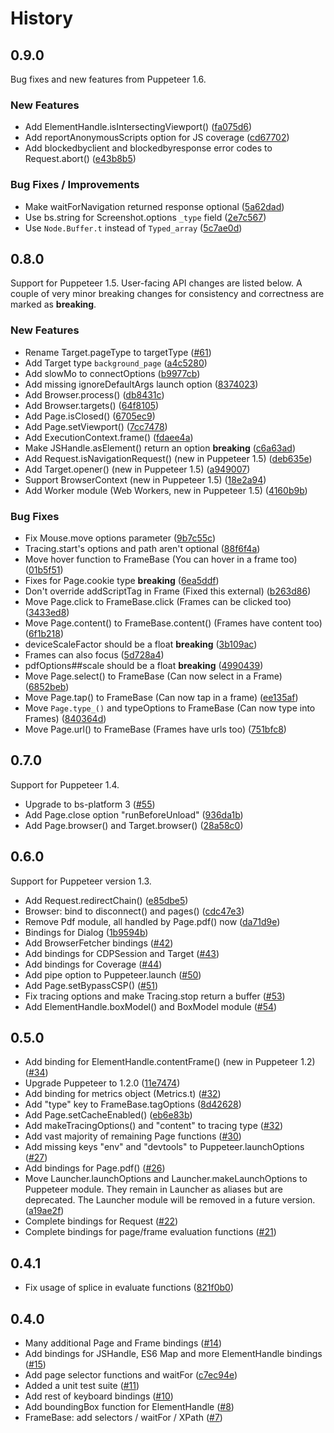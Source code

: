 # History

## 0.9.0

Bug fixes and new features from Puppeteer 1.6.

### New Features

- Add ElementHandle.isIntersectingViewport()
  ([fa075d6](https://github.com/bs-puppeteer/bs-puppeteer/commit/fa075d6b67ee6cb9a9b3d44cc911f1256f1ebc12))
- Add reportAnonymousScripts option for JS coverage
  ([cd67702](https://github.com/bs-puppeteer/bs-puppeteer/commit/cd67702f950d9db24501d279e0b3c30aaad32c43))
- Add blockedbyclient and blockedbyresponse error codes to Request.abort()
  ([e43b8b5](https://github.com/bs-puppeteer/bs-puppeteer/commit/e43b8b5be08c8ba566bbbd48011adacdb20aece1))

### Bug Fixes / Improvements

- Make waitForNavigation returned response optional
  ([5a62dad](https://github.com/bs-puppeteer/bs-puppeteer/commit/5a62dad37187c01658b76a0f3262268bf0cf8e72))
- Use bs.string for Screenshot.options `_type` field
  ([2e7c567](https://github.com/bs-puppeteer/bs-puppeteer/commit/2e7c5678cc2e387f207c2aa9eda5a1eae9dea1d5))
- Use `Node.Buffer.t` instead of `Typed_array`
  ([5c7ae0d](https://github.com/bs-puppeteer/bs-puppeteer/commit/5c7ae0d085e6c0e41bd120943c4401e112dbd835))

## 0.8.0

Support for Puppeteer 1.5.
User-facing API changes are listed below.
A couple of very minor breaking changes for consistency and correctness are marked as **breaking**.

### New Features

- Rename Target.pageType to targetType
  ([#61](https://github.com/bs-puppeteer/bs-puppeteer/pull/61))
- Add Target type `background_page`
  ([a4c5280](https://github.com/bs-puppeteer/bs-puppeteer/commit/a4c528068c9462b2e943c4714e5143d86f7af047))
- Add slowMo to connectOptions
  ([b9977cb](https://github.com/bs-puppeteer/bs-puppeteer/commit/b9977cb33c2fe8fb98c8c1a9f257c4d4d33fdd7e))
- Add missing ignoreDefaultArgs launch option
  ([8374023](https://github.com/bs-puppeteer/bs-puppeteer/commit/8374023f5b838e8d8d5b2e7215af42b2d9df3a9e))
- Add Browser.process()
  ([db8431c](https://github.com/bs-puppeteer/bs-puppeteer/commit/db8431c14932af05a9bb93c310dc27c60380153e))
- Add Browser.targets()
  ([64f8105](https://github.com/bs-puppeteer/bs-puppeteer/commit/64f8105e7b87d6dc9709b2697967e1c379b93ed4))
- Add Page.isClosed()
  ([6705ec9](https://github.com/bs-puppeteer/bs-puppeteer/commit/6705ec95e462cedeb41cdf0bdaa5a449a7e0be57))
- Add Page.setViewport()
  ([7cc7478](https://github.com/bs-puppeteer/bs-puppeteer/commit/7cc7478be2965fbf71724e1b308d43c510fc4859))
- Add ExecutionContext.frame()
  ([fdaee4a](https://github.com/bs-puppeteer/bs-puppeteer/commit/fdaee4aece687a3164ab10aa9aa4d863d43212d9))
- Make JSHandle.asElement() return an option **breaking**
  ([c6a63ad](https://github.com/bs-puppeteer/bs-puppeteer/commit/c6a63adf5a5e6d647b6481e80d5daae8221b093c))
- Add Request.isNavigationRequest() (new in Puppeteer 1.5)
  ([deb635e](https://github.com/bs-puppeteer/bs-puppeteer/commit/deb635e72facbe22ba295cdcc293c7e8e472b278))
- Add Target.opener() (new in Puppeteer 1.5)
  ([a949007](https://github.com/bs-puppeteer/bs-puppeteer/commit/a9490077c80a52aae023dc32e11cb03612e39d64))
- Support BrowserContext (new in Puppeteer 1.5)
  ([18e2a94](https://github.com/bs-puppeteer/bs-puppeteer/commit/18e2a945f0b586ecd81bb70fd63c1295c7c9647a))
- Add Worker module (Web Workers, new in Puppeteer 1.5)
  ([4160b9b](https://github.com/bs-puppeteer/bs-puppeteer/commit/4160b9b4a914e912e7c15fa4cf4f1341ccfd4808))

### Bug Fixes

- Fix Mouse.move options parameter
  ([9b7c55c](https://github.com/bs-puppeteer/bs-puppeteer/commit/9b7c55c87c9a83cf0ceb6dadb7188629f92db742))
- Tracing.start's options and path aren't optional
  ([88f6f4a](https://github.com/bs-puppeteer/bs-puppeteer/commit/88f6f4ae7bbab4b2cc886060718af232a4fa3ce9))
- Move hover function to FrameBase (You can hover in a frame too)
  ([01b5f51](https://github.com/bs-puppeteer/bs-puppeteer/commit/01b5f510bcdd54ce04fbb6809e2710836e125a57))
- Fixes for Page.cookie type **breaking**
  ([6ea5ddf](https://github.com/bs-puppeteer/bs-puppeteer/commit/6ea5ddf15401e8757b57e55d45d9f12cb5cbf7fd))
- Don't override addScriptTag in Frame (Fixed this external)
  ([b263d86](https://github.com/bs-puppeteer/bs-puppeteer/commit/b263d86bef13b7b077f7f51b3b2ff2e75935248c))
- Move Page.click to FrameBase.click (Frames can be clicked too)
  ([3433ed8](https://github.com/bs-puppeteer/bs-puppeteer/commit/3433ed8ef68c0e7440b3bc2e47e15e8d556ab718))
- Move Page.content() to FrameBase.content() (Frames have content too)
  ([6f1b218](https://github.com/bs-puppeteer/bs-puppeteer/commit/6f1b2188e3c6e08f82162994fefd0945b75ad31b))
- deviceScaleFactor should be a float **breaking**
  ([3b109ac](https://github.com/bs-puppeteer/bs-puppeteer/commit/3b109ace50a1d352eb9f85d19243a738ad69c574))
- Frames can also focus
  ([5d728a4](https://github.com/bs-puppeteer/bs-puppeteer/commit/5d728a45831edfb4eab9e76289b686401d27cdfe))
- pdfOptions##scale should be a float **breaking**
  ([4990439](https://github.com/bs-puppeteer/bs-puppeteer/commit/49904399e916fe1cd62bcb16fb7705b6da458127))
- Move Page.select() to FrameBase (Can now select in a Frame)
  ([6852beb](https://github.com/bs-puppeteer/bs-puppeteer/commit/6852beb41ee6ce0d2a14688904972958a15ceb20))
- Move Page.tap() to FrameBase (Can now tap in a frame)
  ([ee135af](https://github.com/bs-puppeteer/bs-puppeteer/commit/ee135af7ad19018746b969a72d5564df6a742f45))
- Move `Page.type_()` and typeOptions to FrameBase (Can now type into Frames)
  ([840364d](https://github.com/bs-puppeteer/bs-puppeteer/commit/840364d4a7d3fd29e0d4dda73424055af3c816c2))
- Move Page.url() to FrameBase (Frames have urls too)
  ([751bfc8](https://github.com/bs-puppeteer/bs-puppeteer/commit/751bfc85eafd779583b70ebd789b1c9a555261f3))

## 0.7.0

Support for Puppeteer 1.4.

- Upgrade to bs-platform 3
  ([#55](https://github.com/bs-puppeteer/bs-puppeteer/pull/55))
- Add Page.close option "runBeforeUnload"
  ([936da1b](https://github.com/bs-puppeteer/bs-puppeteer/commit/936da1b19fc024382ff678d8a76c58cbab86ab9d))
- Add Page.browser() and Target.browser()
  ([28a58c0](https://github.com/bs-puppeteer/bs-puppeteer/commit/28a58c0fde4f46d1791364d28fc4edb3d249b8d3))

## 0.6.0

Support for Puppeteer version 1.3.

- Add Request.redirectChain()
  ([e85dbe5](https://github.com/bs-puppeteer/bs-puppeteer/commit/e85dbe5e5973bc94a892ec7f880290b142d3606f))
- Browser: bind to disconnect() and pages()
  ([cdc47e3](https://github.com/bs-puppeteer/bs-puppeteer/commit/cdc47e39d6fb7e1ad33197ebb59d7fea749795d1))
- Remove Pdf module, all handled by Page.pdf() now
  ([da71d9e](https://github.com/bs-puppeteer/bs-puppeteer/commit/da71d9ebadc19b37bfc242a5eabf7b94af833708))
- Bindings for Dialog
  ([1b9594b](https://github.com/bs-puppeteer/bs-puppeteer/commit/1b9594bb07ac66d8beba22a87194e0fd8b5ba377))
- Add BrowserFetcher bindings
  ([#42](https://github.com/bs-puppeteer/bs-puppeteer/pull/42))
- Add bindings for CDPSession and Target
  ([#43](https://github.com/bs-puppeteer/bs-puppeteer/pull/43))
- Add bindings for Coverage
  ([#44](https://github.com/bs-puppeteer/bs-puppeteer/pull/44))
- Add pipe option to Puppeteer.launch
  ([#50](https://github.com/bs-puppeteer/bs-puppeteer/pull/50))
- Add Page.setBypassCSP()
  ([#51](https://github.com/bs-puppeteer/bs-puppeteer/pull/51))
- Fix tracing options and make Tracing.stop return a buffer
  ([#53](https://github.com/bs-puppeteer/bs-puppeteer/pull/53))
- Add ElementHandle.boxModel() and BoxModel module
  ([#54](https://github.com/bs-puppeteer/bs-puppeteer/pull/54))

## 0.5.0

- Add binding for ElementHandle.contentFrame() (new in Puppeteer 1.2)
  ([#34](https://github.com/bs-puppeteer/bs-puppeteer/pull/34))
- Upgrade Puppeteer to 1.2.0
  ([11e7474](https://github.com/bs-puppeteer/bs-puppeteer/commit/11e74747d90bb6fe04f5fc1d9abe70a2b0c66a87))
- Add binding for metrics object (Metrics.t)
  ([#32](https://github.com/bs-puppeteer/bs-puppeteer/pull/33))
- Add "type" key to FrameBase.tagOptions
  ([8d42628](https://github.com/bs-puppeteer/bs-puppeteer/commit/8d42628258a0b5ba92680858af461f1b2d6c4392))
- Add Page.setCacheEnabled()
  ([eb6e83b](https://github.com/bs-puppeteer/bs-puppeteer/commit/eb6e83bf54cc088d57c81f5d8d2184b4fd0ba8f9))
- Add makeTracingOptions() and "content" to tracing type
  ([#32](https://github.com/bs-puppeteer/bs-puppeteer/pull/32))
- Add vast majority of remaining Page functions
  ([#30](https://github.com/bs-puppeteer/bs-puppeteer/pull/30))
- Add missing keys "env" and "devtools" to Puppeteer.launchOptions
  ([#27](https://github.com/bs-puppeteer/bs-puppeteer/pull/27))
- Add bindings for Page.pdf()
  ([#26](https://github.com/bs-puppeteer/bs-puppeteer/pull/26))
- Move Launcher.launchOptions and Launcher.makeLaunchOptions to Puppeteer module.
  They remain in Launcher as aliases but are deprecated.
  The Launcher module will be removed in a future version.
  ([a19ae2f](https://github.com/bs-puppeteer/bs-puppeteer/commit/a19ae2f6a0b34ce738414c3f6a63341591f51a4f))
- Complete bindings for Request ([#22](https://github.com/bs-puppeteer/bs-puppeteer/pull/22))
- Complete bindings for page/frame evaluation functions ([#21](https://github.com/bs-puppeteer/bs-puppeteer/pull/21))

## 0.4.1

- Fix usage of splice in evaluate functions ([821f0b0](https://github.com/bs-puppeteer/bs-puppeteer/commit/821f0b0ceb1ad342fd554192fcce65b84cf906f1))

## 0.4.0

- Many additional Page and Frame bindings ([#14](https://github.com/bs-puppeteer/bs-puppeteer/pull/14))
- Add bindings for JSHandle, ES6 Map and more ElementHandle bindings ([#15](https://github.com/bs-puppeteer/bs-puppeteer/pull/15))
- Add page selector functions and waitFor ([c7ec94e](https://github.com/bs-puppeteer/bs-puppeteer/commit/c7ec94eb6abf7c75b235358f5b5b0b7c654d8dd7))
- Added a unit test suite ([#11](https://github.com/bs-puppeteer/bs-puppeteer/pull/11))
- Add rest of keyboard bindings ([#10](https://github.com/bs-puppeteer/bs-puppeteer/pull/10))
- Add boundingBox function for ElementHandle ([#8](https://github.com/bs-puppeteer/bs-puppeteer/pull/8))
- FrameBase: add selectors / waitFor / XPath ([#7](https://github.com/bs-puppeteer/bs-puppeteer/pull/7))
